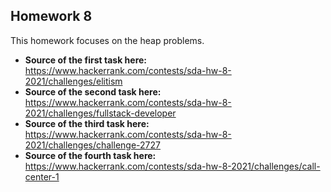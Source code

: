 ## Homework 8
This homework focuses on the heap problems.
- **Source of the first task here:** https://www.hackerrank.com/contests/sda-hw-8-2021/challenges/elitism 
- **Source of the second task here:** https://www.hackerrank.com/contests/sda-hw-8-2021/challenges/fullstack-developer
- **Source of the third task here:** https://www.hackerrank.com/contests/sda-hw-8-2021/challenges/challenge-2727
- **Source of the fourth task here:** https://www.hackerrank.com/contests/sda-hw-8-2021/challenges/call-center-1